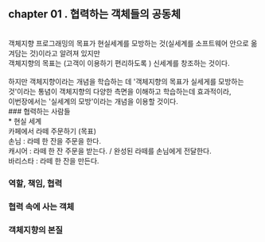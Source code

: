 ## chapter 01 . 협력하는 객체들의 공동체</br>
</br>
객체지향 프로그래밍의 목표가 현실세계를 모방하는 것(실세계를 소프트웨어 안으로 옮겨담는 것)이라고 알려져 있지만 </br>
객체지향의 목표는 (고객이 이용하기 편리하도록 ) 신세계를 창조하는 것이다. </br>
</br>
하지만 객체지향이라는 개념을 학습하는 데 '객체지향의 목표가 실세게를 모방하는 것'이라는 통념이 객체지향의 다양한 측면을 이해하고 학습하는데 효과적이라, </br>
이번장에서는 '실세계의 모방'이라는 개념을 이용할 것이다.
</br>
### 협력하는 사람들</br>
* 현실 세계 </br>
 카페에서 라떼 주문하기 (목표) </br>
 손님 : 라떼 한 잔을 주문을 한다.</br>
 캐시어 : 라떼 한 잔 주문을 받는다. / 완성된 라떼를 손님에게 전달한다. </br>
 바리스타 : 라떼 한 잔을 만든다. </br>


### 역할, 책임, 협력</br>

### 협력 속에 사는 객체</br>

### 객체지향의 본질</br>





